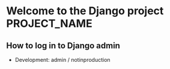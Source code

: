 Welcome to the Django project __PROJECT_NAME__
================================================

How to log in to Django admin
-----------------------------

* Development: admin / notinproduction
